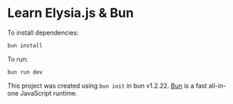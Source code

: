 # Learn Elysia.js & Bun

To install dependencies:

```bash
bun install
```

To run:

```bash
bun run dev
```

This project was created using `bun init` in bun v1.2.22. [Bun](https://bun.com) is a fast all-in-one JavaScript runtime.
